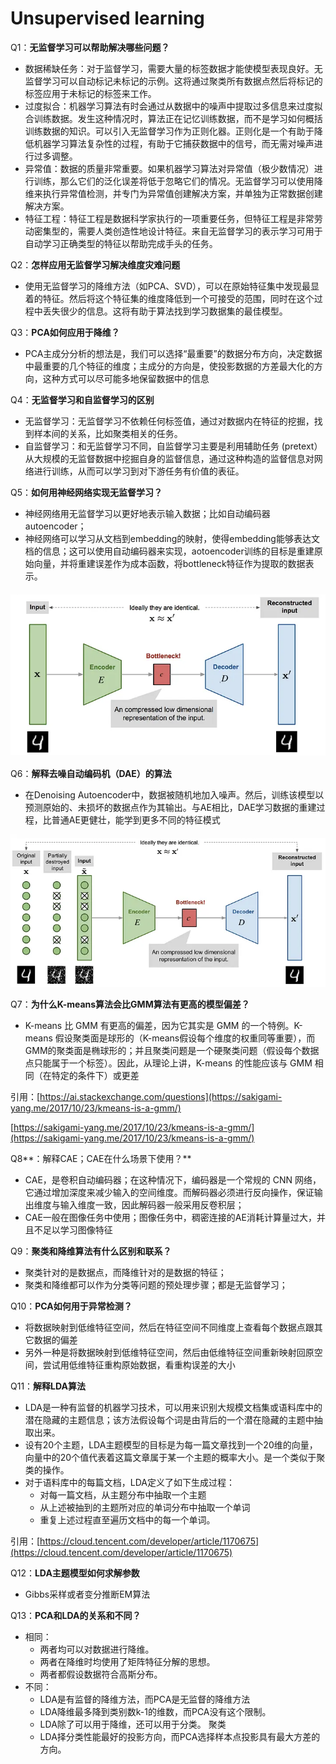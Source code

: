 # Unsupervised learning

Q1：**无监督学习可以帮助解决哪些问题？**

- 数据稀缺任务：对于监督学习，需要大量的标签数据才能使模型表现良好。无监督学习可以自动标记未标记的示例。这将通过聚类所有数据点然后将标记的标签应用于未标记的标签来工作。
- 过度拟合：机器学习算法有时会通过从数据中的噪声中提取过多信息来过度拟合训练数据。发生这种情况时，算法正在记忆训练数据，而不是学习如何概括训练数据的知识。可以引入无监督学习作为正则化器。正则化是一个有助于降低机器学习算法复杂性的过程，有助于它捕获数据中的信号，而无需对噪声进行过多调整。
- 异常值：数据的质量非常重要。如果机器学习算法对异常值（极少数情况）进行训练，那么它们的泛化误差将低于忽略它们的情况。无监督学习可以使用降维来执行异常值检测，并专门为异常值创建解决方案，并单独为正常数据创建解决方案。
- 特征工程：特征工程是数据科学家执行的一项重要任务，但特征工程是非常劳动密集型的，需要人类创造性地设计特征。来自无监督学习的表示学习可用于自动学习正确类型的特征以帮助完成手头的任务。

Q2：**怎样应用无监督学习解决维度灾难问题**

- 使用无监督学习的降维方法（如PCA、SVD），可以在原始特征集中发现最显着的特征。然后将这个特征集的维度降低到一个可接受的范围，同时在这个过程中丢失很少的信息。这将有助于算法找到学习数据集的最佳模型。

Q3：**PCA如何应用于降维？**

- PCA主成分分析的想法是，我们可以选择“最重要”的数据分布方向，决定数据中最重要的几个特征的维度；主成分的方向是，使投影数据的方差最大化的方向，这种方式可以尽可能多地保留数据中的信息

Q4：**无监督学习和自监督学习的区别**

- 无监督学习：无监督学习不依赖任何标签值，通过对数据内在特征的挖掘，找到样本间的关系，比如聚类相关的任务。
- 自监督学习：和无监督学习不同，自监督学习主要是利用辅助任务 (pretext）从大规模的无监督数据中挖掘自身的监督信息，通过这种构造的监督信息对网络进行训练，从而可以学习到对下游任务有价值的表征。

Q5：**如何用神经网络实现无监督学习？**

- 神经网络用无监督学习以更好地表示输入数据；比如自动编码器autoencoder；
- 神经网络可以学习从文档到embedding的映射，使得embedding能够表达文档的信息；这可以使用自动编码器来实现，aotoencoder训练的目标是重建原始向量，并将重建误差作为成本函数，将bottleneck特征作为提取的数据表示。

![Untitled](Untitled%2053.png)

Q6：**解释去噪自动编码机（DAE）的算法**

- 在Denoising Autoencoder中，数据被随机地加入噪声。然后，训练该模型以预测原始的、未损坏的数据点作为其输出。与AE相比，DAE学习数据的重建过程，比普通AE更健壮，能学到更多不同的特征模式

![Untitled](Untitled%2054.png)

Q7：**为什么K-means算法会比GMM算法有更高的模型偏差？**

- K-means 比 GMM 有更高的偏差，因为它其实是 GMM 的一个特例。K-means 假设聚类面是球形的（K-means假设每个维度的权重同等重要），而GMM的聚类面是椭球形的；并且聚类问题是一个硬聚类问题（假设每个数据点只能属于一个标签）。因此，从理论上讲，K-means 的性能应该与 GMM 相同（在特定的条件下）或更差

引用：[https://ai.stackexchange.com/questions](https://sakigami-yang.me/2017/10/23/kmeans-is-a-gmm/)

[https://sakigami-yang.me/2017/10/23/kmeans-is-a-gmm/](https://sakigami-yang.me/2017/10/23/kmeans-is-a-gmm/)

Q8**：解释CAE；CAE在什么场景下使用？**

- CAE，是卷积自动编码器；在这种情况下，编码器是一个常规的 CNN 网络，它通过增加深度来减少输入的空间维度。而解码器必须进行反向操作，保证输出维度与输入维度一致，因此解码器一般采用反卷积层；
- CAE一般在图像任务中使用；图像任务中，稠密连接的AE消耗计算量过大，并且不足以学习图像特征

Q9：**聚类和降维算法有什么区别和联系？**

- 聚类针对的是数据点，而降维针对的是数据的特征；
- 聚类和降维都可以作为分类等问题的预处理步骤；都是无监督学习；

Q10：**PCA如何用于异常检测？**

- 将数据映射到低维特征空间，然后在特征空间不同维度上查看每个数据点跟其它数据的偏差
- 另外一种是将数据映射到低维特征空间，然后由低维特征空间重新映射回原空间，尝试用低维特征重构原始数据，看重构误差的大小

Q11：**解释LDA算法**

- LDA是一种有监督的机器学习技术，可以用来识别大规模文档集或语料库中的潜在隐藏的主题信息；该方法假设每个词是由背后的一个潜在隐藏的主题中抽取出来。
- 设有20个主题，LDA主题模型的目标是为每一篇文章找到一个20维的向量，向量中的20个值代表着这篇文章属于某一个主题的概率大小。是一个类似于聚类的操作。
- 对于语料库中的每篇文档，LDA定义了如下生成过程：
    - 对每一篇文档，从主题分布中抽取一个主题
    - 从上述被抽到的主题所对应的单词分布中抽取一个单词
    - 重复上述过程直至遍历文档中的每一个单词。

引用：[https://cloud.tencent.com/developer/article/1170675](https://cloud.tencent.com/developer/article/1170675)

Q12：**LDA主题模型如何求解参数**

- Gibbs采样或者变分推断EM算法

Q13：**PCA和LDA的关系和不同？**

- 相同：
    - 两者均可以对数据进行降维。
    - 两者在降维时均使用了矩阵特征分解的思想。
    - 两者都假设数据符合高斯分布。
- 不同：
    - LDA是有监督的降维方法，而PCA是无监督的降维方法
    - LDA降维最多降到类别数k-1的维数，而PCA没有这个限制。
    - LDA除了可以用于降维，还可以用于分类。 聚类
    - LDA择分类性能最好的投影方向，而PCA选择样本点投影具有最大方差的方向。